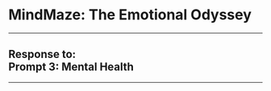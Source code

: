 <h1>MindMaze: The Emotional Odyssey</h1>
<hr>
<h2>Response to:<br>Prompt 3: Mental Health</h2>
<hr>
